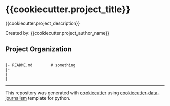 # {{cookiecutter.project_title}}
{{cookiecutter.project_description}}

Created by: {{cookiecutter.project_author_name}}

## Project Organization
```

|- README.md        # something
|- 
|
|

```
---
This repository was generated with [cookiecutter](https://github.com/cookiecutter/cookiecutter) using [cookiecutter-data-journalism](https://github.com/fer-aguirre/cookiecutter-data-journalism.git) template for python.